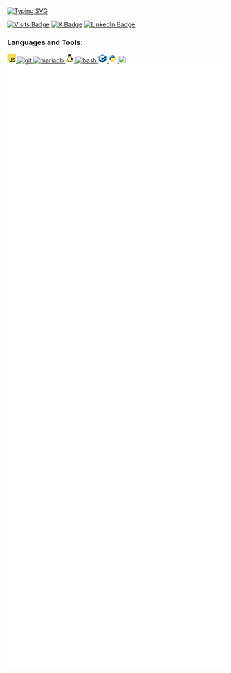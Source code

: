 ##
[![Typing SVG](https://readme-typing-svg.herokuapp.com?font=Fira+Code&weight=900&pause=1000&color=20C20E&width=500&height=40&lines=I+AM+MUHAMMED+IRFAN+%F0%9F%98%8A;SOFTWARE+ENGINEER+%F0%9F%96%A5%EF%B8%8F)](https://git.io/typing-svg)

[![Visits Badge](https://badges.pufler.dev/visits/0muhammedirfan/0muhammedirfan)](https://github.com/0muhammedirfan)
[![X Badge](https://img.shields.io/badge/X-Profile-informational?style=flat&logo=x&logoColor=black&color=1CA2F1)](https://twitter.com/0muhammedirfan)
[![LinkedIn Badge](https://img.shields.io/badge/LinkedIn-Profile-informational?style=flat&logo=linkedin&logoColor=white&color=0D76A8)](https://www.linkedin.com/in/0muhammedirfan/)


<h3 align="left">Languages and Tools:</h3>
<div align="left" style="background-color:'#555555'; display:'flex' ; gap:'100px'">
<a href="https://developer.mozilla.org/en-US/docs/Web/JavaScript" target="_blank"> <img src="https://raw.githubusercontent.com/devicons/devicon/master/icons/javascript/javascript-original.svg" alt="javascript" width="20" height="20"/> </a>
<a href="https://git-scm.com/" target="_blank"> <img src="https://www.vectorlogo.zone/logos/git-scm/git-scm-icon.svg" alt="git" width="20" height="20"/> </a>
<a href="https://mariadb.org/" target="_blank"> <img src="https://www.vectorlogo.zone/logos/mariadb/mariadb-icon.svg" alt="mariadb" width="20" height="20"/> </a>
<a href="https://www.linux.org/" target="_blank"> <img src="https://raw.githubusercontent.com/devicons/devicon/master/icons/linux/linux-original.svg" alt="linux" width="20" height="20"/> </a>
<a href="https://www.gnu.org/software/bash/" target="_blank"> <img src="https://www.vectorlogo.zone/logos/gnu_bash/gnu_bash-icon.svg" alt="bash" width="20" height="20"/> </a>
<a href="https://www.w3schools.com/cpp/" target="_blank"> <img src="https://raw.githubusercontent.com/devicons/devicon/master/icons/cplusplus/cplusplus-original.svg" alt="cplusplus" width="20" height="20"/> </a>
<a href="https://www.python.org" target="_blank"> <img src="https://raw.githubusercontent.com/devicons/devicon/master/icons/python/python-original.svg" alt="python" width="20" height="20"/> </a>
<a href="https://frappeframework.com/"><img height="20" src="https://raw.githubusercontent.com/frappe/frappe/develop/.github/frappe-framework-logo.svg"></a>
</div>

<!-- ![Metrics Svg](/github-metrics.svg)
![Topics Svg](/metrics.plugin.topics.icons.svg)
![Calendar Svg](/metrics.plugin.calendar.full.svg) -->
<picture>
    <img src="./github-metrics.svg" width="" />
    <img src="./metrics.plugin.isocalendar.fullyear.svg" width="" />
    <img src="./metrics.plugin.topics.icons.svg" width="" />
    <img src="./metrics.plugin.calendar.full.svg" width="" />
</picture>